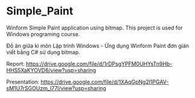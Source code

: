 # Simple_Paint
Winform Simple Paint application using bitmap. This project is used for Windows programing course.

Đồ án giữa kì môn Lập trình Windows - Ứng dụng Winform Paint đơn giản viết bằng C# sử dụng bitmap.

Report: https://drive.google.com/file/d/1rDPsgYPFM0UHYsTn9Hb-HHS5XaKYOVD6/view?usp=sharing

Presentation: https://drive.google.com/file/d/1XAqGpNg2l1PGAV-sM1U7rSGOUzm_l77l/view?usp=sharing
